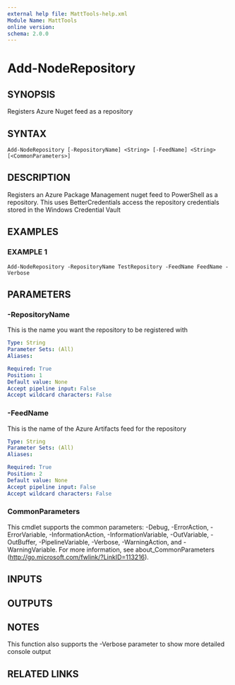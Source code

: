 ```yaml
---
external help file: MattTools-help.xml
Module Name: MattTools
online version:
schema: 2.0.0
---
```


# Add-NodeRepository

## SYNOPSIS
Registers Azure Nuget feed as a repository

## SYNTAX

```
Add-NodeRepository [-RepositoryName] <String> [-FeedName] <String> [<CommonParameters>]
```

## DESCRIPTION
Registers an Azure Package Management nuget feed to PowerShell as a repository.
This uses BetterCredentials access the repository credentials stored in the Windows Credential Vault

## EXAMPLES

### EXAMPLE 1
```
Add-NodeRepository -RepositoryName TestRepository -FeedName FeedName -Verbose
```

## PARAMETERS

### -RepositoryName
This is the name you want the repository to be registered with

```yaml
Type: String
Parameter Sets: (All)
Aliases:

Required: True
Position: 1
Default value: None
Accept pipeline input: False
Accept wildcard characters: False
```

### -FeedName
This is the name of the Azure Artifacts feed for the repository

```yaml
Type: String
Parameter Sets: (All)
Aliases:

Required: True
Position: 2
Default value: None
Accept pipeline input: False
Accept wildcard characters: False
```

### CommonParameters
This cmdlet supports the common parameters: -Debug, -ErrorAction, -ErrorVariable, -InformationAction, -InformationVariable, -OutVariable, -OutBuffer, -PipelineVariable, -Verbose, -WarningAction, and -WarningVariable.
For more information, see about_CommonParameters (http://go.microsoft.com/fwlink/?LinkID=113216).

## INPUTS

## OUTPUTS

## NOTES
This function also supports the -Verbose parameter to show more detailed console output

## RELATED LINKS
